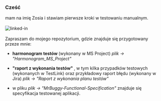 ### Cześć
mam na imię Zosia i stawiam pierwsze kroki w testowaniu manualnym. 
<br>
<br>[<img align="left" alt="linked-in" src="https://img.shields.io/badge/linkedin-%230077B5.svg?&style=for-the-badge&logo=linkedin&logoColor=white" />](https://www.linkedin.com/in/zofia-zagrobelna-profil00/)
<br>
<br>
Zapraszam do mojego repozytorium, gdzie znajduje się przygotowany przeze mnie: 
- <strong>harmonogram testów </strong> (wykonany w MS Project) <i>plik -> "Harmonogram_MS_Project" </i></p>
- <strong>"raport z wykonania testów" </strong>, w tym kilka przypadków testowych (wykonanych w TestLink) oraz przykładowy raport błędu (wykonany w Jira) <i>plik -> "Raport z wykonania planu testów"</i></p>

- w pliku <i>plik -> "MrBuggy-Functional-Specification"</i> znajduje się specyfikacja testowanej aplikacji. 


